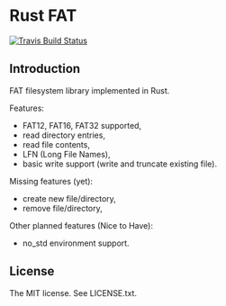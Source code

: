 Rust FAT
========

[![Travis Build Status](https://travis-ci.org/rafalh/rust-fat.svg?branch=master)](https://travis-ci.org/rafalh/rust-fat)

Introduction
------------

FAT filesystem library implemented in Rust.

Features:
* FAT12, FAT16, FAT32 supported,
* read directory entries,
* read file contents,
* LFN (Long File Names),
* basic write support (write and truncate existing file).

Missing features (yet):
* create new file/directory,
* remove file/directory,

Other planned features (Nice to Have):
* no_std environment support.

License
-------
The MIT license. See LICENSE.txt.
